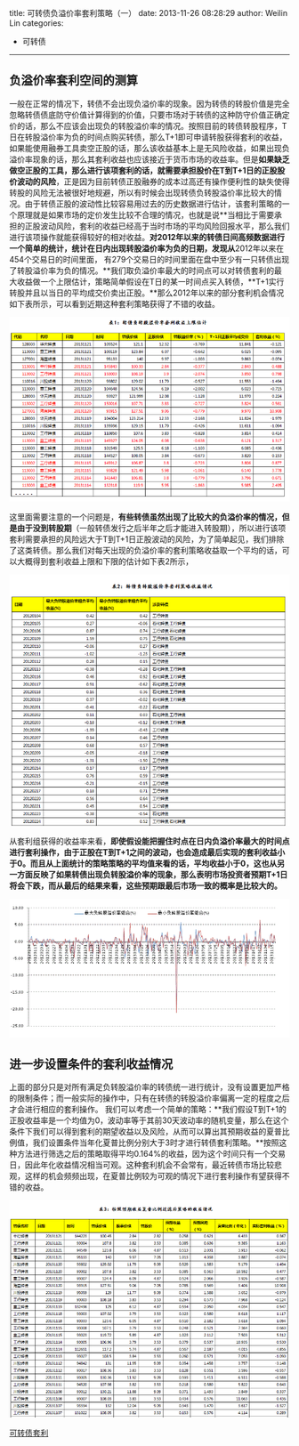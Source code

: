 title: 可转债负溢价率套利策略（一）
date: 2013-11-26 08:28:29
author: Weilin Lin
categories:
- 可转债
---

## 负溢价率套利空间的测算

一般在正常的情况下，转债不会出现负溢价率的现象。因为转债的转股价值是完全忽略转债债底防守价值计算得到的价值，只要市场对于转债的这种防守价值正确定价的话，那么不应该会出现负的转股溢价率的情况。按照目前的转债转股程序，T日在转股溢价率为负的时间点购买转债，那么T+1即可申请转股获得套利的收益，如果能使用融券工具卖空正股的话，那么该收益基本上是无风险收益，如果出现负溢价率现象的话，那么其套利收益也应该接近于货币市场的收益率。但是**如果缺乏做空正股的工具，那么进行该项套利的话，就需要承担股价在T到T+1日的正股股价波动的风险**，正是因为目前转债正股融券的成本过高还有操作便利性的缺失使得转股的风险无法被很好地规避，所以有时候会出现转债负转股溢价率比较大的情况。由于转债正股的波动性比较容易用过去的历史数据进行估计，该套利策略的一个原理就是如果市场的定价发生比较不合理的情况，也就是说**当相比于需要承担的正股波动风险，套利的收益已经高于当时市场的平均风险回报水平，那么我们进行该项操作就能获得较好的相对收益。**对2012年以来的转债日间高频数据进行一个简单的统计，统计在日内出现转股溢价率为负的日期，发现从**2012年以来在454个交易日的时间里面， 有279个交易日的时间里面在盘中至少有一只转债出现了转股溢价率为负的情况。**我们取负溢价率最大的时间点可以对转债套利的最大收益做一个上限估计，策略简单假设在T日的某一时间点买入转债，**T+1实行转股并且以当日的平均成交价卖出正股。**那么2012年以来的部分套利机会情况如下表所示，可以看到近期这种套利策略获得了不错的收益。

![可转债套利1](/uploads/2013/11/可转债套利1.gif)

这里面需要注意的一个问题是，**有些转债虽然出现了比较大的负溢价率的情况，但是由于没到转股期**（一般转债发行之后半年之后才能进入转股期），所以进行该项套利需要承担的风险远大于T到T+1日正股波动的风险，为了简单起见，我们排除了这类转债。那么我们对每天出现的负溢价率的套利策略收益取一个平均的话，可以大概得到套利收益上限和下限的估计如下表2所示，

![转债套利2](/uploads/2013/11/转债套利2.gif)

从套利组获得的收益率来看，**即使假设能把握住时点在日内负溢价率最大的时间点进行套利操作，由于正股在T到T+1之间的波动，也会造成最后实现的套利收益小于0。而且从上面统计的策略策略的平均值来看的话，平均收益小于0，这也从另一方面反映了如果转债出现负转股溢价率的现象，那么表明市场投资者预期T+1日将会下跌，而从最后的结果来看，这些预期跟最后市场一致的概率是比较大的。**

![转债套利3](/uploads/2013/11/转债套利3.gif)

##	进一步设置条件的套利收益情况

上面的部分只是对所有满足负转股溢价率的转债统一进行统计，没有设置更加严格的限制条件；而一般实际的操作中，只有在转债的转股溢价率偏离一定的程度之后才会进行相应的套利操作。 我们可以考虑一个简单的策略：**我们假设T到T+1的正股收益率是一个均值为0，波动率等于其前30天波动率的随机变量，那么在这个条件下我们可以得到套利的期望收益以及风险，从而可以算出其预期收益的夏普比例值，我们设置条件当年化夏普比例分别大于3时才进行转债套利策略。**按照这种方法进行筛选之后的策略取得平均0.164%的收益，因为这个时间只有一个交易日，因此年化收益情况相当可观。这种套利机会不会常有，最近转债市场比较悲观，这样的机会频频出现，在夏普比例较为可观的情况下进行套利操作有望获得不错的收益。

![转债套利4](/uploads/2013/11/转债套利4.gif)

[可转债套利](/uploads/2013/11/可转债套利.xlsx)

